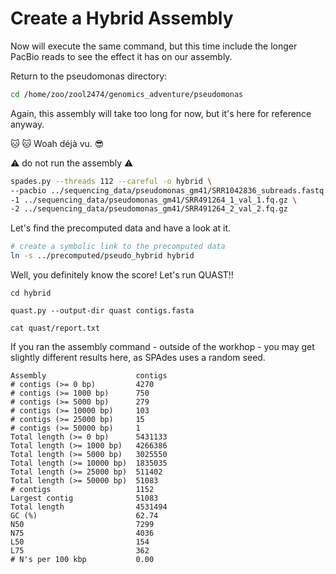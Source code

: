 # Create a Hybrid Assembly
Now will execute the same command, but this time include the longer PacBio reads to see the effect it has on our assembly.

Return to the pseudomonas directory:
```bash
cd /home/zoo/zool2474/genomics_adventure/pseudomonas
```
Again, this assembly will take too long for now, but it's here for reference anyway.

:cat: :cat:
Woah déjà vu. :sunglasses:

:warning: do not run the assembly :warning:
```bash
spades.py --threads 112 --careful -o hybrid \
--pacbio ../sequencing_data/pseudomonas_gm41/SRR1042836_subreads.fastq.gz \
-1 ../sequencing_data/pseudomonas_gm41/SRR491264_1_val_1.fq.gz \
-2 ../sequencing_data/pseudomonas_gm41/SRR491264_2_val_2.fq.gz
```

Let's find the precomputed data and have a look at it.
```bash
# create a symbolic link to the precomputed data
ln -s ../precomputed/pseudo_hybrid hybrid
```

Well, you definitely know the score! Let's run QUAST!!
```
cd hybrid

quast.py --output-dir quast contigs.fasta

cat quast/report.txt
```

If you ran the assembly command - outside of the workhop - you may get slightly different results here, as SPAdes uses a random seed.
```
Assembly                    contigs
# contigs (>= 0 bp)         4270   
# contigs (>= 1000 bp)      750    
# contigs (>= 5000 bp)      279    
# contigs (>= 10000 bp)     103    
# contigs (>= 25000 bp)     15     
# contigs (>= 50000 bp)     1      
Total length (>= 0 bp)      5431133
Total length (>= 1000 bp)   4266386
Total length (>= 5000 bp)   3025550
Total length (>= 10000 bp)  1835035
Total length (>= 25000 bp)  511402 
Total length (>= 50000 bp)  51083  
# contigs                   1152   
Largest contig              51083  
Total length                4531494
GC (%)                      62.74  
N50                         7299   
N75                         4036   
L50                         154    
L75                         362    
# N's per 100 kbp           0.00
```
